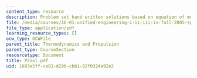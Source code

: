```yaml
---
content_type: resource
description: Problem set hand written solutions based on equation of motion.
file: /media/courses/16-01-unified-engineering-i-ii-iii-iv-fall-2005-spring-2006/1693e5ffce81d296cbb182f0324a92e2_P2sol.pdf
file_type: application/pdf
learning_resource_types: []
ocw_type: OCWFile
parent_title: Thermodynamics and Propulsion
parent_type: CourseSection
resourcetype: Document
title: P2sol.pdf
uid: 1693e5ff-ce81-d296-cbb1-82f0324a92e2
---
```

